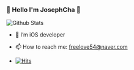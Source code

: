 ### 🤟 Hello I'm JosephCha 🤟
![Github Stats](https://github-readme-stats.vercel.app/api?username=joseph704&show_icons=true&theme=vue)
- 📱 I’m iOS developer
- 📫 How to reach me: freelove54@naver.com

- [![Hits](https://hits.seeyoufarm.com/api/count/incr/badge.svg?url=https%3A%2F%2Fgithub.com%2Fsunghong32&count_bg=%2379C83D&title_bg=%23555555&icon=&icon_color=%0054FF&title=hits&edge_flat=false)](https://hits.seeyoufarm.com)
